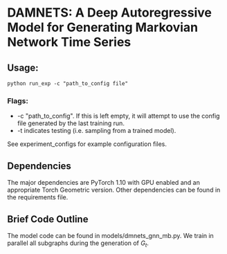 # DAMNETS: A Deep Autoregressive Model for Generating Markovian Network Time Series

## Usage: 

    python run_exp -c "path_to_config file"
### Flags:
- -c "path_to_config". If this is left empty, it will attempt to use the config file generated by the last training run.
- -t indicates testing (i.e. sampling from a trained model).

See experiment_configs for example configuration files.

## Dependencies
The major dependencies are PyTorch 1.10 with GPU enabled and an appropriate Torch Geometric version. Other dependencies can be found in the requirements file.

## Brief Code Outline
The model code can be found in models/dmnets_gnn_mb.py. We train in parallel all subgraphs during the generation of $G_t$.
